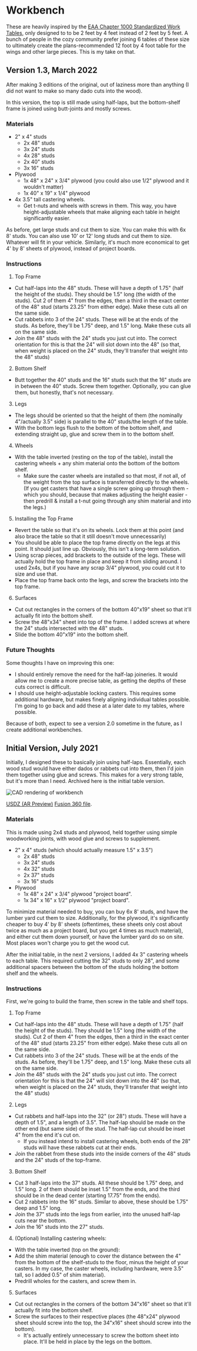 # Workbench

These are heavily inspired by the [EAA Chapter 1000 Standardized Work Tables](https://www.eaa.org/eaa/aircraft-building/BuilderResources/while-youre-building/building-articles/tools-and-workshop/worktables), only designed to to be 2 feet by 4 feet instead of 2 feet by 5 feet. A bunch of people in the cozy community prefer joining 6 tables of these size to ultimately create the plans-recommended 12 foot by 4 foot table for the wings and other large pieces. This is my take on that.

## Version 1.3, March 2022

After making 3 editions of the original, out of laziness more than anything (I did not want to make so many dado cuts into the wood).

In this version, the top is still made using half-laps, but the bottom-shelf frame is joined using butt-joints and mostly screws.

### Materials

- 2" x 4" studs
  - 2x 48" studs
  - 3x 24" studs
  - 4x 28" studs
  - 2x 40" studs
  - 3x 16" studs
- Plywood
  - 1x 48" x 24" x 3/4" plywood (you could also use 1/2" plywood and it wouldn't matter)
  - 1x 40" x 19" x 1/4" plywood
- 4x 3.5" tall castering wheels.
  - Get t-nuts and wheels with screws in them. This way, you have height-adjustable wheels that make aligning each table in height significantly easier.

As before, get large studs and cut them to size. You can make this with 6x 8' studs. You can also use 10' or 12' long studs and cut them to size. Whatever will fit in your vehicle. Similarly, it's much more economical to get 4' by 8' sheets of plywood, instead of project boards.

### Instructions

1. Top Frame
  - Cut half-laps into the 48" studs. These will have a depth of 1.75" (half the height of the studs). They should be 1.5" long (the width of the studs). Cut 2 of them 4" from the edges, then a third in the exact center of the 48" stud (starts 23.25" from either edge). Make these cuts all on the same side.
  - Cut rabbets into 3 of the 24" studs. These will be at the ends of the studs. As before, they'll be 1.75" deep, and 1.5" long. Make these cuts all on the same side.
  - Join the 48" studs with the 24" studs you just cut into. The correct orientation for this is that the 24" will slot down into the 48" (so that, when weight is placed on the 24" studs, they'll transfer that weight into the 48" studs)
2. Bottom Shelf
  - Butt together the 40" studs and the 16" studs such that the 16" studs are in between the 40" studs. Screw them together. Optionally, you can glue them, but honestly, that's not necessary.
3. Legs
  - The legs should be oriented so that the height of them (the nominally 4"/actually 3.5" side) is parallel to the 40" studs/the length of the table.
  - With the bottom legs flush to the bottom of the bottom shelf, and extending straight up, glue and screw them in to the bottom shelf.
4. Wheels
  - With the table inverted (resting on the top of the table), install the castering wheels + any shim material onto the bottom of the bottom shelf.
    - Make sure the caster wheels are installed so that most, if not all, of the weight from the top surface is transferred directly to the wheels. (If you get casters that have a single screw going up through them - which you should, because that makes adjusting the height easier - then predrill & install a t-nut going through any shim material and into the legs.)
5. Installing the Top Frame
  - Revert the table so that it's on its wheels. Lock them at this point (and also brace the table so that it still doesn't move unnecessarily)
  - You should be able to place the top frame directly on the legs at this point. It should just line up. Obviously, this isn't a long-term solution.
  - Using scrap pieces, add brackets to the outside of the legs. These will actually hold the top frame in place and keep it from sliding around. I used 2x4s, but if you have any scrap 3/4" plywood, you could cut it to size and use that.
  - Place the top frame back onto the legs, and screw the brackets into the top frame.
6. Surfaces
  - Cut out rectangles in the corners of the bottom 40"x19" sheet so that it'll actually fit into the bottom shelf.
  - Screw the 48"x34" sheet into top of the frame. I added screws at where the 24" studs intersected with the 48" studs.
  - Slide the bottom 40"x19" into the bottom shelf.

### Future Thoughts

Some thoughts I have on improving this one:

- I should entirely remove the need for the half-lap joineries. It would allow me to create a more precise table, as getting the depths of these cuts correct is difficult.
- I should use height-adjustable locking casters. This requires some additional hardware, but makes finely aligning individual tables possible. I'm going to go back and add these at a later date to my tables, where possible.

Because of both, expect to see a version 2.0 sometime in the future, as I create additional workbenches.

## Initial Version, July 2021

Initially, I designed these to basically join using half-laps. Essentially, each wood stud would have either dados or rabbets cut into them, then I'd join them together using glue and screws. This makes for a very strong table, but it's more than I need. Archived here is the initial table version.

![CAD rendering of workbench](/assets/images/workbench_render_with_top.png)

[USDZ (AR Preview)](/assets/cad/workbench.usdz) [Fusion 360 file](/assets/cad/workbench.f3d).

### Materials

This is made using 2x4 studs and plywood, held together using simple woodworking joints, with wood glue and screws to supplement.

- 2" x 4" studs (which should actually measure 1.5" x 3.5")
  - 2x 48" studs
  - 3x 24" studs
  - 4x 32" studs
  - 2x 37" studs
  - 3x 16" studs
- Plywood
  - 1x 48" x 24" x 3/4" plywood "project board".
  - 1x 34" x 16" x 1/2" plywood "project board".

To minimize material needed to buy, you can buy 6x 8' studs, and have the lumber yard cut them to size. Additionally, for the plywood, it's significantly cheaper to buy 4' by 8' sheets (oftentimes, these sheets only cost about twice as much as a project board, but you get 4 times as much material), and either cut them down yourself, or have the lumber yard do so on site. Most places won't charge you to get the wood cut.

After the initial table, in the next 2 versions, I added 4x 3" castering wheels to each table. This required cutting the 32" studs to only 28", and some additional spacers between the bottom of the studs holding the bottom shelf and the wheels.

### Instructions

First, we're going to build the frame, then screw in the table and shelf tops.

1. Top Frame
  - Cut half-laps into the 48" studs. These will have a depth of 1.75" (half the height of the studs). They should be 1.5" long (the width of the studs). Cut 2 of them 4" from the edges, then a third in the exact center of the 48" stud (starts 23.25" from either edge). Make these cuts all on the same side.
  - Cut rabbets into 3 of the 24" studs. These will be at the ends of the studs. As before, they'll be 1.75" deep, and 1.5" long. Make these cuts all on the same side.
  - Join the 48" studs with the 24" studs you just cut into. The correct orientation for this is that the 24" will slot down into the 48" (so that, when weight is placed on the 24" studs, they'll transfer that weight into the 48" studs)
2. Legs
  - Cut rabbets and half-laps into the 32" (or 28") studs. These will have a depth of 1.5", and a length of 3.5". The half-lap should be made on the other end (but same side) of the stud. The half-lap cut should be inset 4" from the end it's cut on.
    - If you instead intend to install castering wheels, both ends of the 28" studs will have these rabbets cut at their ends.
  - Join the rabbet from these studs into the inside corners of the 48" studs and the 24" studs of the top-frame.
3. Bottom Shelf
  - Cut 3 half-laps into the 37" studs. All these should be 1.75" deep, and 1.5" long. 2 of them should be inset 1.5" from the ends, and the third should be in the dead center (starting 17.75" from the ends).
  - Cut 2 rabbets into the 16" studs. Similar to above, these should be 1.75" deep and 1.5" long.
  - Join the 37" studs into the legs from earlier, into the unused half-lap cuts near the bottom.
  - Join the 16" studs into the 27" studs.
4. (Optional) Installing castering wheels:
  - With the table inverted (top on the ground):
  - Add the shim material (enough to cover the distance between the 4" from the bottom of the shelf-studs to the floor, minus the height of your casters. In my case, the caster wheels, including hardware, were 3.5" tall, so I added 0.5" of shim material).
  - Predrill wholes for the casters, and screw them in.
5. Surfaces
  - Cut out rectangles in the corners of the bottom 34"x16" sheet so that it'll actually fit into the bottom shelf.
  - Screw the surfaces to their respective places (the 48"x24" plywood sheet should screw into the top, the 34"x16" sheet should screw into the bottom).
    - It's actually entirely unnecessary to screw the bottom sheet into place. It'll be held in place by the legs on the bottom.
